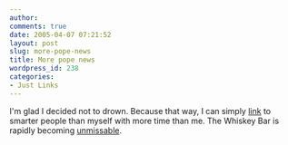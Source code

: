 ```yaml
---
author:
comments: true
date: 2005-04-07 07:21:52
layout: post
slug: more-pope-news
title: More pope news
wordpress_id: 238
categories:
- Just Links
---
```


I'm glad I decided not to drown. Because that way, I can simply [link](http://billmon.org/archives/001811.html) to smarter people than myself with more time than me. The Whiskey Bar is rapidly becoming [unmissable](http://billmon.org/archives/001808.html).


